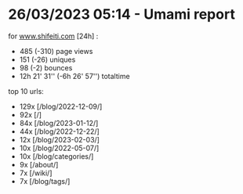 # 26/03/2023 05:14 - Umami report
for www.shifeiti.com [24h] :

 - 485 (-310) page views
 - 151 (-26) uniques
 - 98 (-2) bounces
 - 12h 21' 31'' (-6h 26' 57'') totaltime


top 10 urls:
 - 129x [/blog/2022-12-09/]
 - 92x [/]
 - 84x [/blog/2023-01-12/]
 - 44x [/blog/2022-12-22/]
 - 12x [/blog/2023-02-03/]
 - 10x [/blog/2022-05-07/]
 - 10x [/blog/categories/]
 - 9x [/about/]
 - 7x [/wiki/]
 - 7x [/blog/tags/]


